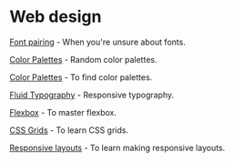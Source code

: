 # Web design

[Font pairing](https://www.colorsandfonts.com/font-pairings) - When you're unsure about fonts. 

[Color Palettes](https://coolors.co/) - Random color palettes. 

[Color Palettes](https://colorhunt.co/) - To find color palettes.

[Fluid Typography](https://css-tricks.com/snippets/css/fluid-typography/) - Responsive typography. 

[Flexbox](https://mastery.games/flexboxzombies/) - To master flexbox.

[CSS Grids](https://cssgridgarden.com/) - To learn CSS grids. 

[Responsive layouts](https://courses.kevinpowell.co/conquering-responsive-layouts) - To learn making responsive layouts.

